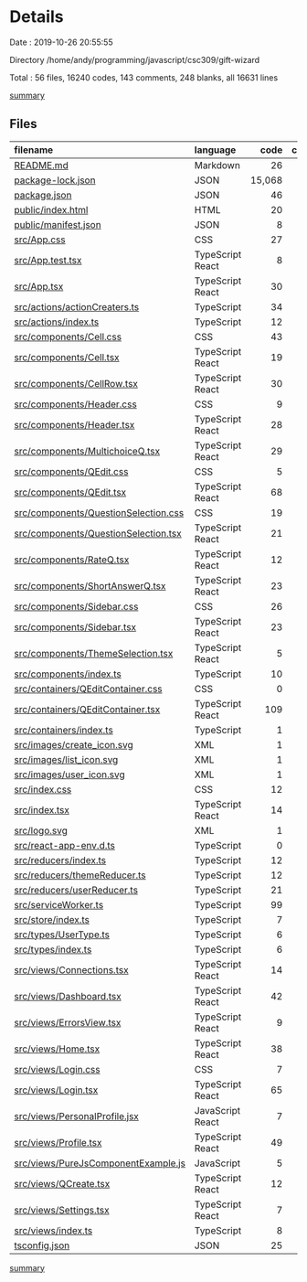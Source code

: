 # Details

Date : 2019-10-26 20:55:55

Directory /home/andy/programming/javascript/csc309/gift-wizard

Total : 56 files,  16240 codes, 143 comments, 248 blanks, all 16631 lines

[summary](results.md)

## Files
| filename | language | code | comment | blank | total |
| :--- | :--- | ---: | ---: | ---: | ---: |
| [README.md](file:///home/andy/programming/javascript/csc309/gift-wizard/README.md) | Markdown | 26 | 0 | 21 | 47 |
| [package-lock.json](file:///home/andy/programming/javascript/csc309/gift-wizard/package-lock.json) | JSON | 15,068 | 0 | 1 | 15,069 |
| [package.json](file:///home/andy/programming/javascript/csc309/gift-wizard/package.json) | JSON | 46 | 0 | 1 | 47 |
| [public/index.html](file:///home/andy/programming/javascript/csc309/gift-wizard/public/index.html) | HTML | 20 | 23 | 1 | 44 |
| [public/manifest.json](file:///home/andy/programming/javascript/csc309/gift-wizard/public/manifest.json) | JSON | 8 | 0 | 1 | 9 |
| [src/App.css](file:///home/andy/programming/javascript/csc309/gift-wizard/src/App.css) | CSS | 27 | 1 | 6 | 34 |
| [src/App.test.tsx](file:///home/andy/programming/javascript/csc309/gift-wizard/src/App.test.tsx) | TypeScript React | 8 | 0 | 2 | 10 |
| [src/App.tsx](file:///home/andy/programming/javascript/csc309/gift-wizard/src/App.tsx) | TypeScript React | 30 | 4 | 4 | 38 |
| [src/actions/actionCreaters.ts](file:///home/andy/programming/javascript/csc309/gift-wizard/src/actions/actionCreaters.ts) | TypeScript | 34 | 2 | 10 | 46 |
| [src/actions/index.ts](file:///home/andy/programming/javascript/csc309/gift-wizard/src/actions/index.ts) | TypeScript | 12 | 1 | 3 | 16 |
| [src/components/Cell.css](file:///home/andy/programming/javascript/csc309/gift-wizard/src/components/Cell.css) | CSS | 43 | 0 | 9 | 52 |
| [src/components/Cell.tsx](file:///home/andy/programming/javascript/csc309/gift-wizard/src/components/Cell.tsx) | TypeScript React | 19 | 4 | 3 | 26 |
| [src/components/CellRow.tsx](file:///home/andy/programming/javascript/csc309/gift-wizard/src/components/CellRow.tsx) | TypeScript React | 30 | 1 | 5 | 36 |
| [src/components/Header.css](file:///home/andy/programming/javascript/csc309/gift-wizard/src/components/Header.css) | CSS | 9 | 0 | 2 | 11 |
| [src/components/Header.tsx](file:///home/andy/programming/javascript/csc309/gift-wizard/src/components/Header.tsx) | TypeScript React | 28 | 0 | 6 | 34 |
| [src/components/MultichoiceQ.tsx](file:///home/andy/programming/javascript/csc309/gift-wizard/src/components/MultichoiceQ.tsx) | TypeScript React | 29 | 5 | 3 | 37 |
| [src/components/QEdit.css](file:///home/andy/programming/javascript/csc309/gift-wizard/src/components/QEdit.css) | CSS | 5 | 0 | 0 | 5 |
| [src/components/QEdit.tsx](file:///home/andy/programming/javascript/csc309/gift-wizard/src/components/QEdit.tsx) | TypeScript React | 68 | 19 | 18 | 105 |
| [src/components/QuestionSelection.css](file:///home/andy/programming/javascript/csc309/gift-wizard/src/components/QuestionSelection.css) | CSS | 19 | 0 | 2 | 21 |
| [src/components/QuestionSelection.tsx](file:///home/andy/programming/javascript/csc309/gift-wizard/src/components/QuestionSelection.tsx) | TypeScript React | 21 | 0 | 3 | 24 |
| [src/components/RateQ.tsx](file:///home/andy/programming/javascript/csc309/gift-wizard/src/components/RateQ.tsx) | TypeScript React | 12 | 0 | 3 | 15 |
| [src/components/ShortAnswerQ.tsx](file:///home/andy/programming/javascript/csc309/gift-wizard/src/components/ShortAnswerQ.tsx) | TypeScript React | 23 | 0 | 3 | 26 |
| [src/components/Sidebar.css](file:///home/andy/programming/javascript/csc309/gift-wizard/src/components/Sidebar.css) | CSS | 26 | 0 | 4 | 30 |
| [src/components/Sidebar.tsx](file:///home/andy/programming/javascript/csc309/gift-wizard/src/components/Sidebar.tsx) | TypeScript React | 23 | 19 | 4 | 46 |
| [src/components/ThemeSelection.tsx](file:///home/andy/programming/javascript/csc309/gift-wizard/src/components/ThemeSelection.tsx) | TypeScript React | 5 | 0 | 2 | 7 |
| [src/components/index.ts](file:///home/andy/programming/javascript/csc309/gift-wizard/src/components/index.ts) | TypeScript | 10 | 0 | 0 | 10 |
| [src/containers/QEditContainer.css](file:///home/andy/programming/javascript/csc309/gift-wizard/src/containers/QEditContainer.css) | CSS | 0 | 0 | 1 | 1 |
| [src/containers/QEditContainer.tsx](file:///home/andy/programming/javascript/csc309/gift-wizard/src/containers/QEditContainer.tsx) | TypeScript React | 109 | 17 | 24 | 150 |
| [src/containers/index.ts](file:///home/andy/programming/javascript/csc309/gift-wizard/src/containers/index.ts) | TypeScript | 1 | 0 | 2 | 3 |
| [src/images/create_icon.svg](file:///home/andy/programming/javascript/csc309/gift-wizard/src/images/create_icon.svg) | XML | 1 | 0 | 0 | 1 |
| [src/images/list_icon.svg](file:///home/andy/programming/javascript/csc309/gift-wizard/src/images/list_icon.svg) | XML | 1 | 0 | 0 | 1 |
| [src/images/user_icon.svg](file:///home/andy/programming/javascript/csc309/gift-wizard/src/images/user_icon.svg) | XML | 1 | 0 | 0 | 1 |
| [src/index.css](file:///home/andy/programming/javascript/csc309/gift-wizard/src/index.css) | CSS | 12 | 0 | 2 | 14 |
| [src/index.tsx](file:///home/andy/programming/javascript/csc309/gift-wizard/src/index.tsx) | TypeScript React | 14 | 3 | 3 | 20 |
| [src/logo.svg](file:///home/andy/programming/javascript/csc309/gift-wizard/src/logo.svg) | XML | 1 | 0 | 0 | 1 |
| [src/react-app-env.d.ts](file:///home/andy/programming/javascript/csc309/gift-wizard/src/react-app-env.d.ts) | TypeScript | 0 | 1 | 1 | 2 |
| [src/reducers/index.ts](file:///home/andy/programming/javascript/csc309/gift-wizard/src/reducers/index.ts) | TypeScript | 12 | 0 | 6 | 18 |
| [src/reducers/themeReducer.ts](file:///home/andy/programming/javascript/csc309/gift-wizard/src/reducers/themeReducer.ts) | TypeScript | 12 | 0 | 4 | 16 |
| [src/reducers/userReducer.ts](file:///home/andy/programming/javascript/csc309/gift-wizard/src/reducers/userReducer.ts) | TypeScript | 21 | 0 | 5 | 26 |
| [src/serviceWorker.ts](file:///home/andy/programming/javascript/csc309/gift-wizard/src/serviceWorker.ts) | TypeScript | 99 | 31 | 14 | 144 |
| [src/store/index.ts](file:///home/andy/programming/javascript/csc309/gift-wizard/src/store/index.ts) | TypeScript | 7 | 0 | 3 | 10 |
| [src/types/UserType.ts](file:///home/andy/programming/javascript/csc309/gift-wizard/src/types/UserType.ts) | TypeScript | 6 | 0 | 1 | 7 |
| [src/types/index.ts](file:///home/andy/programming/javascript/csc309/gift-wizard/src/types/index.ts) | TypeScript | 6 | 0 | 1 | 7 |
| [src/views/Connections.tsx](file:///home/andy/programming/javascript/csc309/gift-wizard/src/views/Connections.tsx) | TypeScript React | 14 | 0 | 7 | 21 |
| [src/views/Dashboard.tsx](file:///home/andy/programming/javascript/csc309/gift-wizard/src/views/Dashboard.tsx) | TypeScript React | 42 | 2 | 10 | 54 |
| [src/views/ErrorsView.tsx](file:///home/andy/programming/javascript/csc309/gift-wizard/src/views/ErrorsView.tsx) | TypeScript React | 9 | 3 | 4 | 16 |
| [src/views/Home.tsx](file:///home/andy/programming/javascript/csc309/gift-wizard/src/views/Home.tsx) | TypeScript React | 38 | 0 | 3 | 41 |
| [src/views/Login.css](file:///home/andy/programming/javascript/csc309/gift-wizard/src/views/Login.css) | CSS | 7 | 0 | 2 | 9 |
| [src/views/Login.tsx](file:///home/andy/programming/javascript/csc309/gift-wizard/src/views/Login.tsx) | TypeScript React | 65 | 1 | 16 | 82 |
| [src/views/PersonalProfile.jsx](file:///home/andy/programming/javascript/csc309/gift-wizard/src/views/PersonalProfile.jsx) | JavaScript React | 7 | 0 | 2 | 9 |
| [src/views/Profile.tsx](file:///home/andy/programming/javascript/csc309/gift-wizard/src/views/Profile.tsx) | TypeScript React | 49 | 2 | 10 | 61 |
| [src/views/PureJsComponentExample.js](file:///home/andy/programming/javascript/csc309/gift-wizard/src/views/PureJsComponentExample.js) | JavaScript | 5 | 1 | 3 | 9 |
| [src/views/QCreate.tsx](file:///home/andy/programming/javascript/csc309/gift-wizard/src/views/QCreate.tsx) | TypeScript React | 12 | 3 | 2 | 17 |
| [src/views/Settings.tsx](file:///home/andy/programming/javascript/csc309/gift-wizard/src/views/Settings.tsx) | TypeScript React | 7 | 0 | 4 | 11 |
| [src/views/index.ts](file:///home/andy/programming/javascript/csc309/gift-wizard/src/views/index.ts) | TypeScript | 8 | 0 | 0 | 8 |
| [tsconfig.json](file:///home/andy/programming/javascript/csc309/gift-wizard/tsconfig.json) | JSON | 25 | 0 | 1 | 26 |

[summary](results.md)